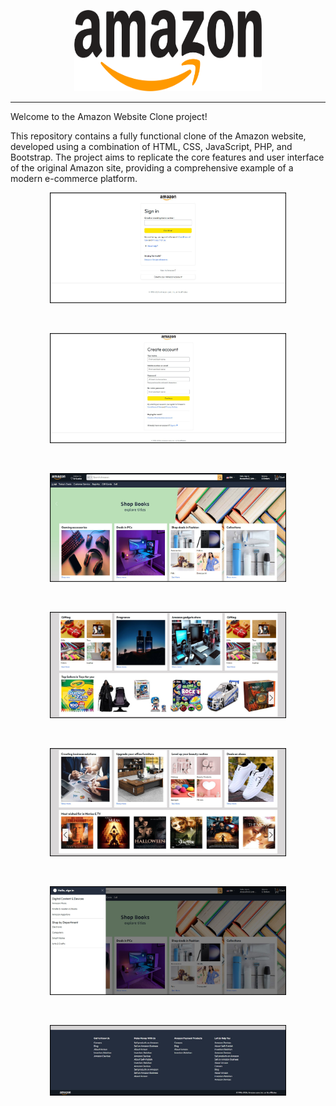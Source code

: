 <p align="center">
  <img width="300" height="130" src="assets/amazon_logo_dark.png">
</p>
<hr>

<p align="left">
Welcome to the Amazon Website Clone project! 
  
This repository contains a fully functional clone of the Amazon website, developed using a combination of HTML, CSS, JavaScript, PHP, and Bootstrap. The project aims to replicate the core features and user interface of the original Amazon site, providing a comprehensive example of a modern e-commerce platform. 
</p>



<p align="center">
  <img width="75%" height="50%" src="screen shots/1.jpg">
</p>
<br>
<p align="center">
  <img width="75%" height="50%" src="screen shots/2.jpg">
</p>
<br>
<p align="center">
  <img width="75%" height="50%" src="screen shots/3.jpg">
</p>
<br>
<p align="center">
  <img width="75%" height="50%" src="screen shots/4.jpg">
</p>
<br>
<p align="center">
  <img width="75%" height="50%" src="screen shots/5.jpg">
</p>
<br>
<p align="center">
  <img width="75%" height="50%" src="screen shots/6.jpg">
</p>
<br>
<p align="center">
  <img width="75%" height="50%" src="screen shots/7.jpg">
</p>


